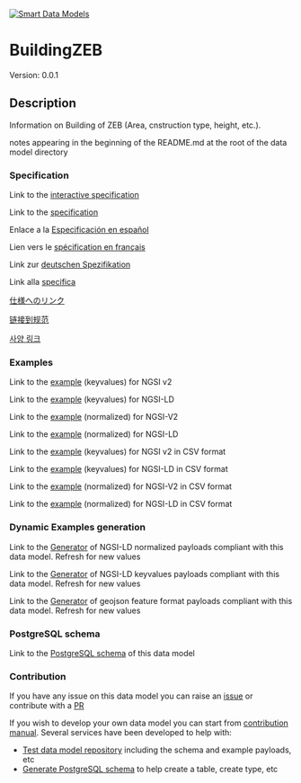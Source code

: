 [![Smart Data Models](https://smartdatamodels.org/wp-content/uploads/2022/01/SmartDataModels_logo.png "Logo")](https://smartdatamodels.org)
# BuildingZEB
Version: 0.0.1

## Description 

Information on Building of ZEB (Area, cnstruction type, height, etc.).

notes appearing in the beginning of the README.md at the root of the data model directory
### Specification

Link to the [interactive specification](https://swagger.lab.fiware.org/?url=https://smart-data-models.github.io/dataModel.ZEB/BuildingZEB/swagger.yaml)

Link to the [specification](https://github.com/smart-data-models/dataModel.ZEB/blob/master/BuildingZEB/doc/spec.md)

Enlace a la [Especificación en español](https://github.com/smart-data-models/dataModel.ZEB/blob/master/BuildingZEB/doc/spec_ES.md)

Lien vers le [spécification en français](https://github.com/smart-data-models/dataModel.ZEB/blob/master/BuildingZEB/doc/spec_FR.md)

Link zur [deutschen Spezifikation](https://github.com/smart-data-models/dataModel.ZEB/blob/master/BuildingZEB/doc/spec_DE.md)

Link alla [specifica](https://github.com/smart-data-models/dataModel.ZEB/blob/master/BuildingZEB/doc/spec_IT.md)

[仕様へのリンク](https://github.com/smart-data-models/dataModel.ZEB/blob/master/BuildingZEB/doc/spec_JA.md)

[链接到规范](https://github.com/smart-data-models/dataModel.ZEB/blob/master/BuildingZEB/doc/spec_ZH.md)

[사양 링크](https://github.com/smart-data-models/dataModel.ZEB/blob/master/BuildingZEB/doc/spec_KO.md)
### Examples

Link to the [example](https://smart-data-models.github.io/dataModel.ZEB/BuildingZEB/examples/example.json) (keyvalues) for NGSI v2

Link to the [example](https://smart-data-models.github.io/dataModel.ZEB/BuildingZEB/examples/example.jsonld) (keyvalues) for NGSI-LD

Link to the [example](https://smart-data-models.github.io/dataModel.ZEB/BuildingZEB/examples/example-normalized.json) (normalized) for NGSI-V2

Link to the [example](https://smart-data-models.github.io/dataModel.ZEB/BuildingZEB/examples/example-normalized.jsonld) (normalized) for NGSI-LD

Link to the [example](https://github.com/smart-data-models/dataModel.ZEB/blob/master/BuildingZEB/examples/example.json.csv) (keyvalues) for NGSI v2 in CSV format

Link to the [example](https://github.com/smart-data-models/dataModel.ZEB/blob/master/BuildingZEB/examples/example.jsonld.csv) (keyvalues) for NGSI-LD in CSV format

Link to the [example](https://github.com/smart-data-models/dataModel.ZEB/blob/master/BuildingZEB/examples/example-normalized.json.csv) (normalized) for NGSI-V2 in CSV format

Link to the [example](https://github.com/smart-data-models/dataModel.ZEB/blob/master/BuildingZEB/examples/example-normalized.jsonld.csv) (normalized) for NGSI-LD in CSV format
### Dynamic Examples generation

Link to the [Generator](https://smartdatamodels.org/extra/ngsi-ld_generator.php?schemaUrl=https://raw.githubusercontent.com/smart-data-models/dataModel.ZEB/master/BuildingZEB/schema.json&email=info@smartdatamodels.org) of NGSI-LD normalized payloads compliant with this data model. Refresh for new values

Link to the [Generator](https://smartdatamodels.org/extra/ngsi-ld_generator_keyvalues.php?schemaUrl=https://raw.githubusercontent.com/smart-data-models/dataModel.ZEB/master/BuildingZEB/schema.json&email=info@smartdatamodels.org) of NGSI-LD keyvalues payloads compliant with this data model. Refresh for new values

Link to the [Generator](https://smartdatamodels.org/extra/geojson_features_generator.php?schemaUrl=https://raw.githubusercontent.com/smart-data-models/dataModel.ZEB/master/BuildingZEB/schema.json&email=info@smartdatamodels.org) of geojson feature format payloads compliant with this data model. Refresh for new values
### PostgreSQL schema

Link to the [PostgreSQL schema](https://github.com/smart-data-models/dataModel.ZEB/blob/master/BuildingZEB/schema.sql) of this data model
### Contribution

 If you have any issue on this data model you can raise an [issue](https://github.com/smart-data-models/dataModel.ZEB/issues)  or contribute with a [PR](https://github.com/smart-data-models/dataModel.ZEB/pulls)

 If you wish to develop your own data model you can start from [contribution manual](https://bit.ly/contribution_manual). Several services have been developed to help with: 
 - [Test data model repository](https://smartdatamodels.org/index.php/data-models-contribution-api/) including the schema and example payloads, etc
 - [Generate PostgreSQL schema](https://smartdatamodels.org/index.php/sql-service/) to help create a table, create type, etc